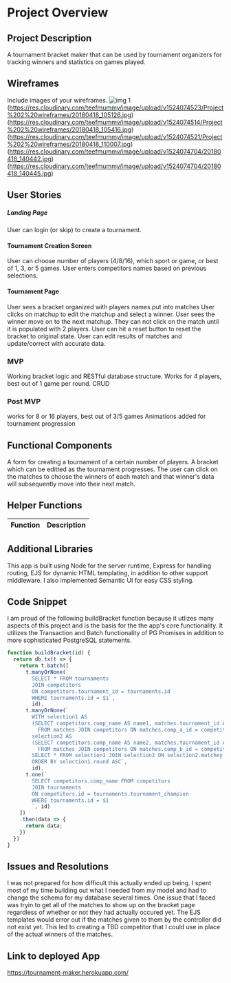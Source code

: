 # Project Overview

## Project Description

A tournament bracket maker that can be used by tournament organizers for tracking winners and statistics on games played. 

## Wireframes

Include images of your wireframes.
![img 1](https://res.cloudinary.com/teefmummy/image/upload/v1524074515/Project%202%20wireframes/20180418_104705.jpg)
(https://res.cloudinary.com/teefmummy/image/upload/v1524074523/Project%202%20wireframes/20180418_105126.jpg)
(https://res.cloudinary.com/teefmummy/image/upload/v1524074514/Project%202%20wireframes/20180418_105416.jpg)
(https://res.cloudinary.com/teefmummy/image/upload/v1524074521/Project%202%20wireframes/20180418_110007.jpg)
(https://res.cloudinary.com/teefmummy/image/upload/v1524074704/20180418_140442.jpg)
(https://res.cloudinary.com/teefmummy/image/upload/v1524074704/20180418_140445.jpg)

## User Stories

##### Landing Page
User can login (or skip) to create a tournament. 
#### Tournament Creation Screen
User can choose number of players (4/8/16), which sport or game, or best of 1, 3, or 5 games.
User enters competitors names based on previous selections. 
#### Tournament Page
User sees a bracket organized with players names put into matches
User clicks on matchup to edit the matchup and select a winner.
User sees the winner move on to the next matchup. They can not click on the match until it is populated with 2 players. 
User can hit a reset button to reset the bracket to original state. 
User can edit results of matches and update/correct with accurate data.


### MVP
Working bracket logic and RESTful database structure.
Works for 4 players, best out of 1 game per round.
CRUD

### Post MVP
works for 8 or 16 players, best out of 3/5 games
Animations added for tournament progression


## Functional Components

A form for creating a tournament of a certain number of players. A bracket which can be editted as the tournament progresses. The user can click on the matches to choose the winners of each match and that winner's data will subsequently move into their next match.  


## Helper Functions

| Function | Description |
| --- | :---: |

## Additional Libraries
This app is built using Node for the server runtime, Express for handling routing, EJS for dynamic HTML templating, in addition to other support middleware. I also implemented Semantic UI for easy CSS styling.

## Code Snippet

I am proud of the following buildBracket function because it utlizes many aspects of this project and is the basis for the the app's core functionality. It utilizes the Transaction and Batch functionality of PG Promises in addition to more sophisticated PostgreSQL statements. 

````JAVASCRIPT 
function buildBracket(id) {
  return db.tx(t => {
    return t.batch([
      t.manyOrNone(`
        SELECT * FROM tournaments
        JOIN competitors
        ON competitors.tournament_id = tournaments.id
        WHERE tournaments.id = $1`,
        id),
      t.manyOrNone(`
        WITH selection1 AS
        (SELECT competitors.comp_name AS name1, matches.tournament_id AS tourney, matches.round_id AS round, matches.id AS matchey
          FROM matches JOIN competitors ON matches.comp_a_id = competitors.id),
        selection2 AS
        (SELECT competitors.comp_name AS name2, matches.tournament_id AS tourney, matches.round_id AS round, matches.id AS matchey
          FROM matches JOIN competitors ON matches.comp_b_id = competitors.id)
        SELECT * FROM selection1 JOIN selection2 ON selection2.matchey = selection1.matchey WHERE selection1.tourney = $1
        ORDER BY selection1.round ASC`,
        id),
      t.one(`
        SELECT competitors.comp_name FROM competitors
        JOIN tournaments
        ON competitors.id = tournaments.tournament_champion
        WHERE tournaments.id = $1
        `, id)
    ])
    .then(data => {
      return data;
    })
  })
}
````

## Issues and Resolutions
I was not prepared for how difficult this actually ended up being. I spent most of my time building out what I needed from my model and had to change the schema for my database several times. 
One issue that I faced was tryin to get all of the matches to show up on the bracket page regardless of whether or not they had actually occured yet. The EJS templates would error out if the matches given to them by the controller did not exist yet. This led to creating a TBD competitor that I could use in place of the actual winners of the matches. 

## Link to deployed App
https://tournament-maker.herokuapp.com/
